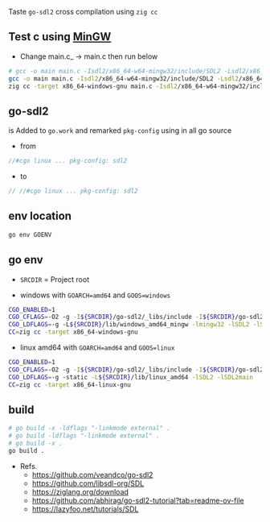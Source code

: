 Taste `go-sdl2` cross compilation using `zig cc`


## Test c using [MinGW](https://github.com/brechtsanders/winlibs_mingw)
* Change main.c_ -> main.c then run below
```sh
# gcc -o main main.c -Isdl2/x86_64-w64-mingw32/include/SDL2 -Lsdl2/x86_64-w64-mingw32/lib -lmingw32 -lSDL2main -lSDL2 -lole32 -lgdi32 -lversion -lsetupapi -limm32 -mwindows
gcc -o main main.c -Isdl2/x86_64-w64-mingw32/include/SDL2 -Lsdl2/x86_64-w64-mingw32/lib -lmingw32 -lSDL2main -lSDL2 -mwindows
zig cc -target x86_64-windows-gnu main.c -Isdl2/x86_64-w64-mingw32/include/SDL2 -Lsdl2/x86_64-w64-mingw32/lib -lmingw32 -lSDL2 -lSDL2main -lole32 -lgdi32 -lwinmm -lversion -lsetupapi -limm32 -loleaut32 -mwindows
```

## go-sdl2
is Added to `go.work` and remarked `pkg-config` using in all go source
* from 
```go
//#cgo linux ... pkg-config: sdl2
```
* to
```go
// //#cgo linux ... pkg-config: sdl2
```

## env location
```sh
go env GOENV
```

## go env
* `SRCDIR` = Project root

* windows with `GOARCH=amd64` and `GOOS=windows`
```sh
CGO_ENABLED=1
CGO_CFLAGS=-O2 -g -I${SRCDIR}/go-sdl2/_libs/include -I${SRCDIR}/go-sdl2/_libs/include/SDL2
CGO_LDFLAGS=-g -L${SRCDIR}/lib/windows_amd64_mingw -lmingw32 -lSDL2 -lSDL2main -lole32 -lgdi32 -lwinmm -lversion -lsetupapi -limm32 -loleaut32 -mwindows
CC=zig cc -target x86_64-windows-gnu
```

* linux amd64 with `GOARCH=amd64` and `GOOS=linux`
```sh
CGO_ENABLED=1
CGO_CFLAGS=-O2 -g -I${SRCDIR}/go-sdl2/_libs/include -I${SRCDIR}/go-sdl2/_libs/include/SDL2
CGO_LDFLAGS=-g -static -L${SRCDIR}/lib/linux_amd64 -lSDL2 -lSDL2main
CC=zig cc -target x86_64-linux-gnu
```

## build
```sh
# go build -x -ldflags "-linkmode external" .
# go build -ldflags "-linkmode external" .
# go build -x .
go build .
```

* Refs.
    * https://github.com/veandco/go-sdl2
    * https://github.com/libsdl-org/SDL
    * https://ziglang.org/download
    * https://github.com/abhirag/go-sdl2-tutorial?tab=readme-ov-file
    * https://lazyfoo.net/tutorials/SDL
